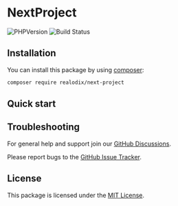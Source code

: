 # NextProject

![PHPVersion](https://img.shields.io/badge/PHP-8.1-777BB4.svg?style=flat-square)
![Build Status](../../actions/workflows/ci.yml/badge.svg)

## Installation
You can install this package by using [composer](https://getcomposer.org/):

```sh
composer require realodix/next-project
```

## Quick start

## Troubleshooting
For general help and support join our [GitHub Discussions](../../discussions).

Please report bugs to the [GitHub Issue Tracker](../../issues).

## License
This package is licensed under the [MIT License](/LICENSE).
